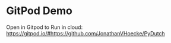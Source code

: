 # GitPod Demo

Open in Gitpod to Run in cloud: https://gitpod.io/#https://github.com/JonathanVHoecke/PyDutch

